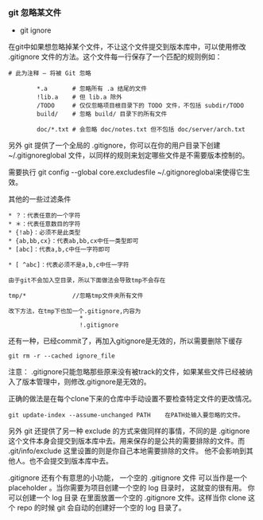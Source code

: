 ### git 忽略某文件
- git ignore

在git中如果想忽略掉某个文件，不让这个文件提交到版本库中，可以使用修改 .gitignore 文件的方法。这个文件每一行保存了一个匹配的规则例如：

    # 此为注释 – 将被 Git 忽略

            *.a       # 忽略所有 .a 结尾的文件
            !lib.a    # 但 lib.a 除外
            /TODO     # 仅仅忽略项目根目录下的 TODO 文件，不包括 subdir/TODO
            build/    # 忽略 build/ 目录下的所有文件

            doc/*.txt # 会忽略 doc/notes.txt 但不包括 doc/server/arch.txt

另外 git 提供了一个全局的 .gitignore，你可以在你的用户目录下创建 ~/.gitignoreglobal 文件，以同样的规则来划定哪些文件是不需要版本控制的。

需要执行 git config --global core.excludesfile ~/.gitignoreglobal来使得它生效。

其他的一些过滤条件

    * ？：代表任意的一个字符
    * ＊：代表任意数目的字符
    * {!ab}：必须不是此类型
    * {ab,bb,cx}：代表ab,bb,cx中任一类型即可
    * [abc]：代表a,b,c中任一字符即可

    * [ ^abc]：代表必须不是a,b,c中任一字符

    由于git不会加入空目录，所以下面做法会导致tmp不会存在
    
    tmp/*             //忽略tmp文件夹所有文件

    改下方法，在tmp下也加一个.gitignore,内容为
                        *
                        !.gitignore

 
还有一种，已经commit了，再加入gitignore是无效的，所以需要删除下缓存

    git rm -r --cached ignore_file


注意： .gitignore只能忽略那些原来没有被track的文件，如果某些文件已经被纳入了版本管理中，则修改.gitignore是无效的。

正确的做法是在每个clone下来的仓库中手动设置不要检查特定文件的更改情况。

    git update-index --assume-unchanged PATH    在PATH处输入要忽略的文件。

另外 git 还提供了另一种 exclude 的方式来做同样的事情，不同的是 .gitignore 这个文件本身会提交到版本库中去。用来保存的是公共的需要排除的文件。而 .git/info/exclude 这里设置的则是你自己本地需要排除的文件。 他不会影响到其他人。也不会提交到版本库中去。

.gitignore 还有个有意思的小功能， 一个空的 .gitignore 文件 可以当作是一个 placeholder 。当你需要为项目创建一个空的 log 目录时， 这就变的很有用。 你可以创建一个 log 目录 在里面放置一个空的 .gitignore 文件。这样当你 clone 这个 repo 的时候 git 会自动的创建好一个空的 log 目录了。
